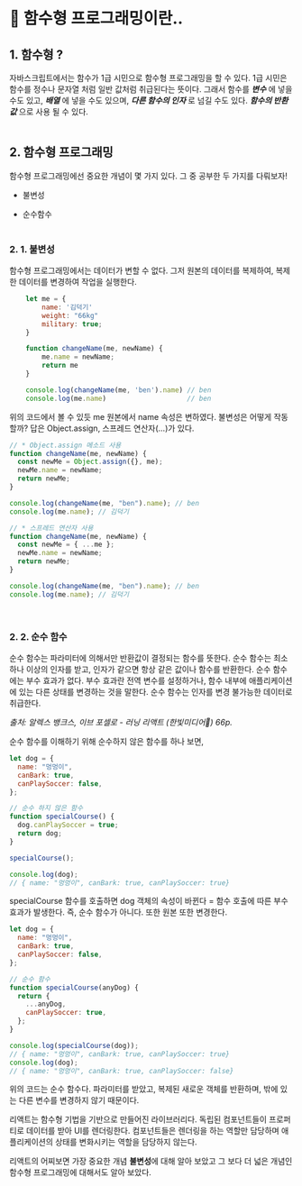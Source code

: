 # :melon: 함수형 프로그래밍이란..

## 1. 함수형 ?

자바스크립트에서는 함수가 1급 시민으로 함수형 프로그래밍을 할 수 있다. 1급 시민은 함수를 정수나 문자열 처럼 일반 값처럼 취급된다는 뜻이다. 그래서 함수를 **_변수_** 에 넣을 수도 있고, **_배열_** 에 넣을 수도 있으며, **_다른 함수의 인자_** 로 넘길 수도 있다. **_함수의 반환 값_** 으로 사용 될 수 있다.
<br /><br />

## 2. 함수형 프로그래밍

함수형 프로그래밍에선 중요한 개념이 몇 가지 있다. 그 중 공부한 두 가지를 다뤄보자!

- 불변성

- 순수함수
  <br />
  <br />

### 2. 1. 불변성

함수형 프로그래밍에서는 데이터가 변할 수 없다. 그저 원본의 데이터를 복제하여, 복제한 데이터를 변경하여 작업을 실행한다.

```javascript
    let me = {
        name: '김덕기'
        weight: "66kg"
        military: true;
    }

    function changeName(me, newName) {
        me.name = newName;
        return me
    }

    console.log(changeName(me, 'ben').name) // ben
    console.log(me.name)                    // ben
```

위의 코드에서 볼 수 있듯 me 원본에서 name 속성은 변하였다. 불변성은 어떻게 작동할까? 답은 Object.assign, 스프레드 연산자(...)가 있다.

```javascript
// * Object.assign 메소드 사용
function changeName(me, newName) {
  const newMe = Object.assign({}, me);
  newMe.name = newName;
  return newMe;
}

console.log(changeName(me, "ben").name); // ben
console.log(me.name); // 김덕기
```

```javascript
// * 스프레드 연산자 사용
function changeName(me, newName) {
  const newMe = { ...me };
  newMe.name = newName;
  return newMe;
}

console.log(changeName(me, "ben").name); // ben
console.log(me.name); // 김덕기
```

<br />

### 2. 2. 순수 함수

순수 함수는 파라미터에 의해서만 반환값이 결정되는 함수를 뜻한다. 순수 함수는 최소 하나 이상의 인자를 받고, 인자가 같으면 항상 같은 값이나 함수를 반환한다. 순수 함수에는 부수 효과가 없다. 부수 효과란 전역 변수를 설정하거나, 함수 내부에 애플리케이션에 있는 다른 상태를 변경하는 것을 말한다. 순수 함수는 인자를 변경 불가능한 데이터로 취급한다.

_출처: 알렉스 뱅크스, 이브 포셀로 - 러닝 리액트 (한빛미디어) 66p._

순수 함수를 이해하기 위해 순수하지 않은 함수를 하나 보면,

```javascript
let dog = {
  name: "멍멍이",
  canBark: true,
  canPlaySoccer: false,
};

// 순수 하지 않은 함수
function specialCourse() {
  dog.canPlaySoccer = true;
  return dog;
}

specialCourse();

console.log(dog);
// { name: "멍멍이", canBark: true, canPlaySoccer: true}
```

specialCourse 함수를 호출하면 dog 객체의 속성이 바뀐다 = 함수 호출에 따른 부수 효과가 발생한다. 즉, 순수 함수가 아니다. 또한 원본 또한 변경한다.

```javascript
let dog = {
  name: "멍멍이",
  canBark: true,
  canPlaySoccer: false,
};

// 순수 함수
function specialCourse(anyDog) {
  return {
    ...anyDog,
    canPlaySoccer: true,
  };
}

console.log(specialCourse(dog));
// { name: "멍멍이", canBark: true, canPlaySoccer: true}
console.log(dog);
// { name: "멍멍이", canBark: true, canPlaySoccer: false}
```

위의 코드는 순수 함수다. 파라미터를 받았고, 복제된 새로운 객체를 반환하며, 밖에 있는 다른 변수를 변경하지 않기 때문이다.

리액트는 함수형 기법을 기반으로 만들어진 라이브러리다. 독립된 컴포넌트들이 프로퍼티로 데이터를 받아 UI를 렌더링한다. 컴포넌트들은 렌더링을 하는 역할만 담당하며 애플리케이션의 상태를 변화시키는 역할을 담당하지 않는다.

리액트의 어찌보면 가장 중요한 개념 **불변성**에 대해 알아 보았고 그 보다 더 넓은 개념인 함수형 프로그래밍에 대해서도 알아 보았다.

